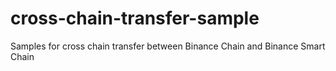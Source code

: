 # cross-chain-transfer-sample
Samples for cross chain transfer between Binance Chain and Binance Smart Chain
